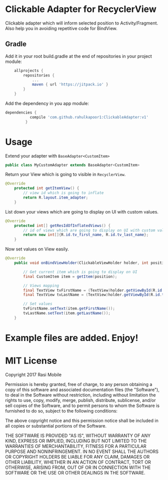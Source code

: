 Clickable Adapter for RecyclerView
========

Clickable adapter which will inform selected position to Activity/Fragment.  Also help you in avoiding repetitive code for BindView.

Gradle
--------

Add it in your root build.gradle at the end of repositories in your project module:
```groovy
	allprojects {
		repositories {
			...
			maven { url 'https://jitpack.io' }
		}
	}
```

Add the dependency in you app module:
```groovy
dependencies {
	       compile 'com.github.rahulkapoor1:ClickableAdapter:v1'
	     }
```

Usage
=======
Extend your adapter with ```BaseAdapter<CustomItem>```
```java
public class MyCustomAdapter extends BaseAdapter<CustomItem>
```
Return your View which is going to visible in ```RecyclerView```.
```java
@Override
    protected int getItemView() {
        // view id which is going to inflate
        return R.layout.item_adapter;
    }
```
List down your views which are going to display on UI with custom values.
```java
@Override
    protected int[] getResIdOfInflatedViews() {
        // id of views which are going to display on UI with custom values
        return new int[]{R.id.tv_first_name, R.id.tv_last_name};
    }
```
Now set values on View easily.
```java
@Override
    public void onBindViewHolder(ClickableViewHolder holder, int position) {

        // Get current item which is going to display on UI
        final CustomItem item = getItem(position);

        // Views mapping
        final TextView tvFirstName = (TextView)holder.getViewById(R.id.tv_first_name);
        final TextView tvLastName = (TextView)holder.getViewById(R.id.tv_last_name);

        // Set values
        tvFirstName.setText(item.getFirstName());
        tvLastName.setText(item.getLastName());
    }
```

Example files are added. Enjoy!
=======
MIT License
=======
Copyright 2017 Rasi Mobile

Permission is hereby granted, free of charge, to any person obtaining a copy of this software and associated documentation files (the "Software"), to deal in the Software without restriction, including without limitation the rights to use, copy, modify, merge, publish, distribute, sublicense, and/or sell copies of the Software, and to permit persons to whom the Software is furnished to do so, subject to the following conditions:

The above copyright notice and this permission notice shall be included in all copies or substantial portions of the Software.

THE SOFTWARE IS PROVIDED "AS IS", WITHOUT WARRANTY OF ANY KIND, EXPRESS OR IMPLIED, INCLUDING BUT NOT LIMITED TO THE WARRANTIES OF MERCHANTABILITY, FITNESS FOR A PARTICULAR PURPOSE AND NONINFRINGEMENT. IN NO EVENT SHALL THE AUTHORS OR COPYRIGHT HOLDERS BE LIABLE FOR ANY CLAIM, DAMAGES OR OTHER LIABILITY, WHETHER IN AN ACTION OF CONTRACT, TORT OR OTHERWISE, ARISING FROM, OUT OF OR IN CONNECTION WITH THE SOFTWARE OR THE USE OR OTHER DEALINGS IN THE SOFTWARE.
